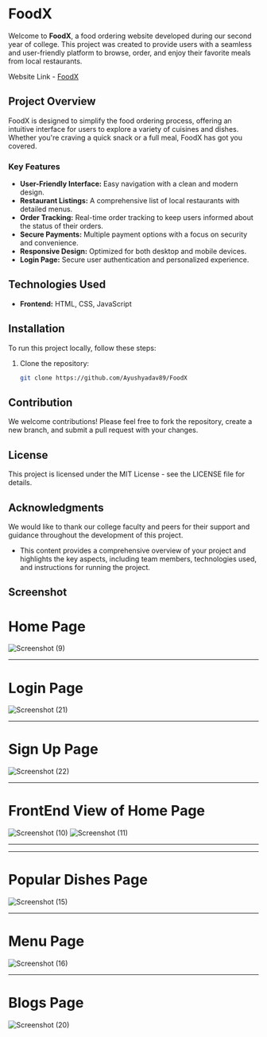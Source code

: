 # FoodX

Welcome to **FoodX**, a food ordering website developed during our second year of college. This project was created to provide users with a seamless and user-friendly platform to browse, order, and enjoy their favorite meals from local restaurants.

Website Link - [FoodX](https://github.com/Bharat9569/FoodX)

## Project Overview 

FoodX is designed to simplify the food ordering process, offering an intuitive interface for users to explore a variety of cuisines and dishes. Whether you're craving a quick snack or a full meal, FoodX has got you covered.

### Key Features
- **User-Friendly Interface:** Easy navigation with a clean and modern design.
- **Restaurant Listings:** A comprehensive list of local restaurants with detailed menus.
- **Order Tracking:** Real-time order tracking to keep users informed about the status of their orders.
- **Secure Payments:** Multiple payment options with a focus on security and convenience.
- **Responsive Design:** Optimized for both desktop and mobile devices.
- **Login Page:** Secure user authentication and personalized experience.

## Technologies Used
- **Frontend:** HTML, CSS, JavaScript





## Installation

To run this project locally, follow these steps:

1. Clone the repository:
   ```bash
   git clone https://github.com/Ayushyadav89/FoodX


## Contribution
We welcome contributions! Please feel free to fork the repository, create a new branch, and submit a pull request with your changes.

## License
This project is licensed under the MIT License - see the LICENSE file for details.

## Acknowledgments
We would like to thank our college faculty and peers for their support and guidance throughout the development of this project.

- This content provides a comprehensive overview of your project and highlights the key aspects, including team members, technologies used, and instructions for running the project.

## Screenshot

# Home Page

![Screenshot (9)](https://github.com/user-attachments/assets/f3d76197-cbe8-46d2-9478-7c12dab85bcd)

<hr>

# Login Page

![Screenshot (21)](https://github.com/user-attachments/assets/1c3e5ee5-b451-404a-ad0e-8500aa2da55c)

<hr>

# Sign Up Page

![Screenshot (22)](https://github.com/user-attachments/assets/cba9ff15-c066-4680-a05d-ec3a8d6f6826)

<hr>

# FrontEnd View of Home Page
![Screenshot (10)](https://github.com/user-attachments/assets/98bca344-f44b-4470-9b08-f83c6c94562e)
![Screenshot (11)](https://github.com/user-attachments/assets/89ae85c4-63d3-431f-9562-95e95102af59)


<hr>

<hr>

# Popular Dishes Page

![Screenshot (15)](https://github.com/user-attachments/assets/6439356c-1e46-48e6-a1c1-15b589c8ee18)

<hr>

# Menu Page

![Screenshot (16)](https://github.com/user-attachments/assets/fe64f350-35fc-4ff6-ae62-e46a03808e1a)

<hr>

# Blogs Page

![Screenshot (20)](https://github.com/user-attachments/assets/d07045be-8628-4ca5-8e87-2871dc156d12)

